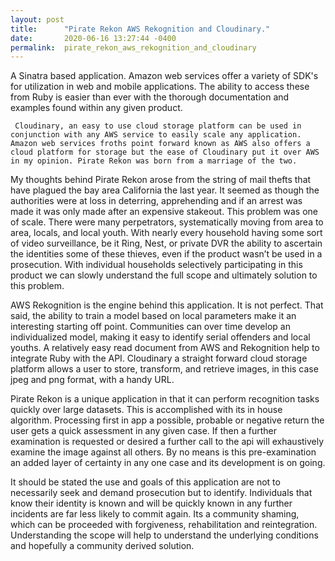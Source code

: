 ```yaml
---
layout: post
title:      "Pirate Rekon AWS Rekognition and Cloudinary."
date:       2020-06-16 13:27:44 -0400
permalink:  pirate_rekon_aws_rekognition_and_cloudinary
---
```


A Sinatra based application. Amazon web services offer a variety of SDK's for utilization in web and mobile applications. The ability to access these from Ruby is easier than ever with the thorough documentation and examples found within any given product.  
	
	 Cloudinary, an easy to use cloud storage platform can be used in conjunction with any AWS service to easily scale any application. Amazon web services froths point forward known as AWS also offers a cloud platform for storage but the ease of Cloudinary put it over AWS in my opinion. Pirate Rekon was born from a marriage of the two.
	
   My thoughts behind Pirate Rekon arose from the string of mail thefts that have plagued the bay area California the last year. It seemed as though the authorities were at loss in deterring, apprehending and if an arrest was made it was only made after an expensive stakeout. This problem was one of scale. There were many perpetrators, systematically moving from area to area, locals, and local youth. With nearly every household having some sort of video surveillance, be it Ring, Nest, or private DVR the ability to ascertain the identities some of these thieves, even if the product  wasn’t be used in a prosecution. With individual households selectively participating in this product we can slowly understand the full scope and ultimately solution to this problem.
	 
  AWS Rekognition is the engine behind this application. It is not perfect. That said, the ability to train a model based on local parameters make it an interesting starting off point. Communities can over time develop an individualized model, making it easy to identify serial offenders and local youths. A relatively easy read document from AWS and Rekognition help to integrate Ruby with the API. 
Cloudinary a straight forward cloud storage platform allows a user to store, transform, and retrieve images, in this case jpeg and png format, with a handy URL. 

   Pirate Rekon is a unique application in that it can perform recognition tasks quickly over large datasets. This is accomplished with its in house algorithm. Processing first in app a possible, probable or negative return the user gets a quick assessment in any given case. If then a further examination is requested or desired a further call to the api will exhaustively examine the image against all others. By no means is this pre-examination an added layer of certainty in any one case and its development is on going. 
	 
   It should be stated the use and goals of this application are not to necessarily seek and demand prosecution but to identify. Individuals that know their identity is known and will be quickly known in any further incidents are far less likely to commit again. Its a community shaming, which can be proceeded with forgiveness, rehabilitation and reintegration. Understanding the scope will help to understand the underlying conditions and hopefully a community derived solution.     
